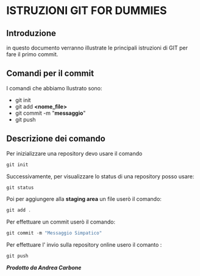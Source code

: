 # ISTRUZIONI GIT FOR DUMMIES 

## Introduzione
in questo documento verranno illustrate le principali istruzioni di GIT
per fare il primo commit.

## Comandi per il commit
I comandi che abbiamo llustrato sono: 

- git init 
- git add **<nome_file>**
- git commit -m "**messaggio**"
- git push 

## Descrizione dei comando
Per inizializzare una repository devo usare il comando 
```powershell
git init 

```
Successivamente, per visualizzare lo status di una repository posso usare:
```powershell
git status
```

Poi per aggiungere alla **staging area** un file userò il comando:
```powershell
git add .
```

Per effettuare un commit userò il comando:
```powershell
git commit -m "Messaggio Simpatico"
```

Per effettuare l' invio sulla repository online usero il comanto :
```powershell
git push
```

***Prodotto da Andrea Carbone***